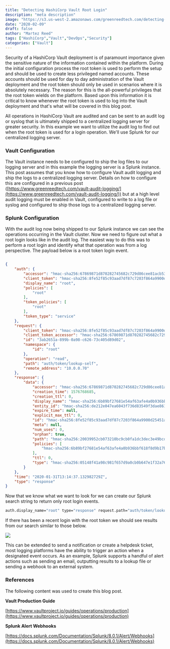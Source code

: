 ```yaml
---
title: "Detecting HashiCorp Vault Root Login"
description: "meta description"
image: "https://s3.us-west-2.amazonaws.com/greenreedtech.com/detecting-hashicorp-vault-root-login/vault_root_login.png"
date: "2020-02-09"
draft: false
author: "Martez Reed"
tags: ["HashiCorp","Vault","DevOps","Security"]
categories: ["Vault"]
---
```


Security of a HashiCorp Vault deployment is of paramount importance given the sensitive nature of the information contained within the platform. During the initial configuration process the root token is used to perform the setup and should be used to create less privileged named accounts. These accounts should be used for day to day administration of the Vault deployment and the root token should only be used in scenarios where it is absolutely necessary. The reason for this is the all-powerful privileges that the root token wields on the platform. Based upon this information it is critical to know whenever the root token is used to log into the Vault deployment and that's what will be covered in this blog post.

All operations in HashiCorp Vault are audited and can be sent to an audit log or syslog that is ultimately shipped to a centralized logging server for greater security. In this example we want to utilize the audit log to find out when the root token is used for a login operation. We'll use Splunk for our centralized logging server.

### Vault Configuration

The Vault instance needs to be configured to ship the log files to our logging server and in this example the logging server is a Splunk instance. This post assumes that you know how to configure Vault audit logging and ship the logs to a centralized logging server. Details on how to configure this are configured in a previous post ([https://www.greenreedtech.com/vault-audit-logging/](https://www.greenreedtech.com/vault-audit-logging/)) but at a high level audit logging must be enabled in Vault, configured to write to a log file or syslog and configured to ship those logs to a centralized logging server.

### Splunk Configuration

With the audit log now being shipped to our Splunk instance we can see the operations occurring in the Vault cluster. Now we need to figure out what a root login looks like in the audit log. The easiest way to do this was to perform a root login and identify what that operation was from a log perspective. The payload below is a root token login event.

```json

{
    "auth": {
        "accessor": "hmac-sha256:67869871d870282745682c729d86cee81acb5346c3dbecb573b7d44ea5506d06",
        "client_token": "hmac-sha256:8fe52f85c93aad7df87c7203f864a9900d25451a1cc88c486ae0c951bd3a8936",
        "display_name": "root",
        "policies": [
            "root"
        ],
        "token_policies": [
            "root"
        ],
        "token_type": "service"
    },
    "request": {
        "client_token": "hmac-sha256:8fe52f85c93aad7df87c7203f864a9900d25451a1cc88c486ae0c951bd3a8936",
        "client_token_accessor": "hmac-sha256:67869871d870282745682c729d86cee81acb5346c3dbecb573b7d44ea5506d06",
        "id": "3ab2651a-899b-0a98-c626-73c405d89d02",
        "namespace": {
            "id": "root"
        },
        "operation": "read",
        "path": "auth/token/lookup-self",
        "remote_address": "10.0.0.70"
    },
    "response": {
        "data": {
            "accessor": "hmac-sha256:67869871d870282745682c729d86cee81acb5346c3dbecb573b7d44ea5506d06",
            "creation_time": 1576768685,
            "creation_ttl": 0,
            "display_name": "hmac-sha256:6b89bf27681e54af63afe4a0b936bbf618f8d9b17bcc68df8c11470f7328d745",
            "entity_id": "hmac-sha256:de212e047ea6043f736d83549f3dae8612c688af0d5a6b4d19a262473c5b8bea",
            "expire_time": null,
            "explicit_max_ttl": 0,
            "id": "hmac-sha256:8fe52f85c93aad7df87c7203f864a9900d25451a1cc88c486ae0c951bd3a8936",
            "meta": null,
            "num_uses": 0,
            "orphan": true,
            "path": "hmac-sha256:20039952cb073210bc9cb0fa1dc3dec3e49bcd8a72b5dd2a9f9ce415010c91a0",
            "policies": [
                "hmac-sha256:6b89bf27681e54af63afe4a0b936bbf618f8d9b17bcc68df8c11470f7328d745"
            ],
            "ttl": 0,
            "type": "hmac-sha256:05148f41a98c981f657d9a0cb0b647e1f32a764719da2e75f27a497485eb9b7a"
        }
    },
    "time": "2020-01-31T13:14:37.132982729Z",
    "type": "response"
}
```

Now that we know what we want to look for we can create our Splunk search string to return only root login events.

```bash
auth.display_name="root" type="response" request.path="auth/token/lookup-self"
```

If there has been a recent login with the root token we should see results from our search similar to those below.

![](https://s3.us-west-2.amazonaws.com/greenreedtech.com/detecting-hashicorp-vault-root-login/vault_root_login-1024x585.png)

This can be extended to send a notification or create a helpdesk ticket, most logging platforms have the ability to trigger an action when a designated event occurs. As an example, Splunk supports a handful of alert actions such as sending an email, outputting results to a lookup file or sending a webhook to an external system.

### References

The following content was used to create this blog post.

**Vault Production Guide**

[https://www.vaultproject.io/guides/operations/production](https://www.vaultproject.io/guides/operations/production)

**Splunk Alert Webhooks**

[https://docs.splunk.com/Documentation/Splunk/8.0.1/Alert/Webhooks](https://docs.splunk.com/Documentation/Splunk/8.0.1/Alert/Webhooks)

